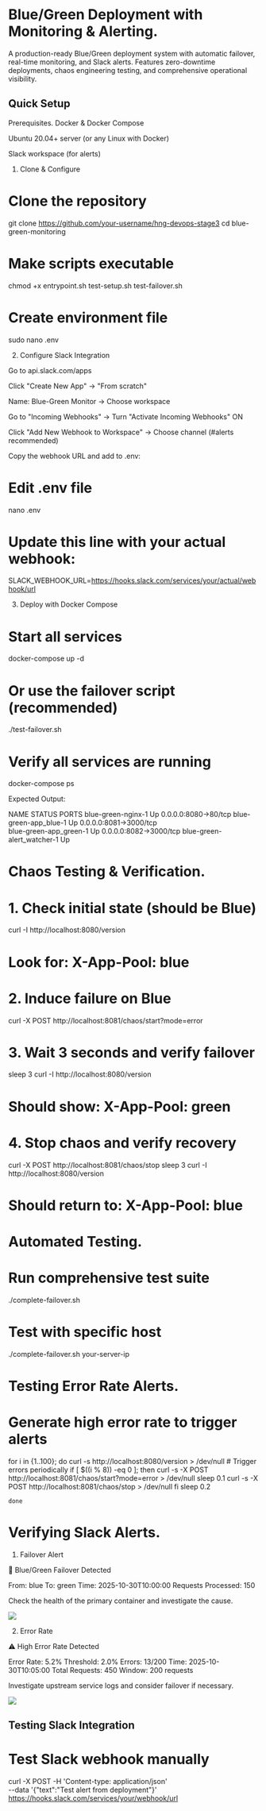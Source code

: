 # Blue/Green Deployment with Monitoring & Alerting.

A production-ready Blue/Green deployment system with automatic failover, real-time monitoring, and Slack alerts. Features zero-downtime deployments, chaos engineering testing, and comprehensive operational visibility.

 ## Quick Setup
Prerequisites.
Docker & Docker Compose

Ubuntu 20.04+ server (or any Linux with Docker)

Slack workspace (for alerts)

1. Clone & Configure

# Clone the repository
git clone https://github.com/your-username/hng-devops-stage3
cd blue-green-monitoring

# Make scripts executable
chmod +x entrypoint.sh test-setup.sh test-failover.sh

# Create environment file
sudo nano .env


2. Configure Slack Integration

Go to api.slack.com/apps

Click "Create New App" → "From scratch"

Name: Blue-Green Monitor → Choose workspace

Go to "Incoming Webhooks" → Turn "Activate Incoming Webhooks" ON

Click "Add New Webhook to Workspace" → Choose channel (#alerts recommended)

Copy the webhook URL and add to .env:

# Edit .env file
nano .env

# Update this line with your actual webhook:
SLACK_WEBHOOK_URL=https://hooks.slack.com/services/your/actual/webhook/url


3. Deploy with Docker Compose

# Start all services
docker-compose up -d

# Or use the failover script (recommended)
./test-failover.sh

# Verify all services are running
docker-compose ps

Expected Output:

NAME                      STATUS              PORTS
blue-green-nginx-1        Up                  0.0.0.0:8080->80/tcp
blue-green-app_blue-1     Up                  0.0.0.0:8081->3000/tcp  
blue-green-app_green-1    Up                  0.0.0.0:8082->3000/tcp
blue-green-alert_watcher-1 Up                 

# Chaos Testing & Verification.

# 1. Check initial state (should be Blue)
curl -I http://localhost:8080/version
# Look for: X-App-Pool: blue

# 2. Induce failure on Blue
curl -X POST http://localhost:8081/chaos/start?mode=error

# 3. Wait 3 seconds and verify failover
sleep 3
curl -I http://localhost:8080/version
# Should show: X-App-Pool: green

# 4. Stop chaos and verify recovery
curl -X POST http://localhost:8081/chaos/stop
sleep 3
curl -I http://localhost:8080/version
# Should return to: X-App-Pool: blue


# Automated Testing.

# Run comprehensive test suite
./complete-failover.sh

# Test with specific host
./complete-failover.sh your-server-ip

# Testing Error Rate Alerts.

# Generate high error rate to trigger alerts
for i in {1..100}; do
    curl -s http://localhost:8080/version > /dev/null
    # Trigger errors periodically
    if [ $((i % 8)) -eq 0 ]; then
        curl -s -X POST http://localhost:8081/chaos/start?mode=error > /dev/null
        sleep 0.1
        curl -s -X POST http://localhost:8081/chaos/stop > /dev/null
    fi
    sleep 0.2

    done


# Verifying Slack Alerts.

1. Failover Alert 

🚨 Blue/Green Failover Detected

From: blue
To: green
Time: 2025-10-30T10:00:00
Requests Processed: 150

Check the health of the primary container and investigate the cause.

![](img/failover.jpg)


2. Error Rate

⚠️ High Error Rate Detected

Error Rate: 5.2%
Threshold: 2.0%
Errors: 13/200
Time: 2025-10-30T10:05:00
Total Requests: 450
Window: 200 requests

Investigate upstream service logs and consider failover if necessary.

![](img/error.jpg)


## Testing Slack Integration

# Test Slack webhook manually
curl -X POST -H 'Content-type: application/json' \
  --data '{"text":"Test alert from deployment"}' \
  https://hooks.slack.com/services/your/webhook/url